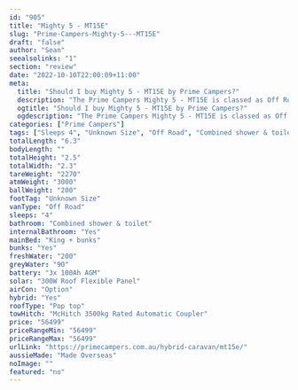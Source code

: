 ```yaml
---
id: "905"
title: "Mighty 5 - MT15E"
slug: "Prime-Campers-Mighty-5---MT15E"
draft: "false"
author: "Sean"
seealsolinks: "1"
section: "review"
date: "2022-10-10T22:00:09+11:00"
meta:
  title: "Should I buy Mighty 5 - MT15E by Prime Campers?"
  description: "The Prime Campers Mighty 5 - MT15E is classed as Off Road, and sleeps 4 people. It is Made Overseas and comes in at Unknown Size. It generally has Combined shower & toilet."
  ogtitle: "Should I buy Mighty 5 - MT15E by Prime Campers?"
  ogdescription: "The Prime Campers Mighty 5 - MT15E is classed as Off Road, and sleeps 4 people. It is Made Overseas and comes in at Unknown Size. It generally has Combined shower & toilet."
categories: ["Prime Campers"]
tags: ["Sleeps 4", "Unknown Size", "Off Road", "Combined shower & toilet", "Pop top", "50 - 60k"]
totalLength: "6.3"
bodyLength: ""
totalHeight: "2.5"
totalWidth: "2.3"
tareWeight: "2270"
atmWeight: "3000"
ballWeight: "200"
footTag: "Unknown Size"
vanType: "Off Road"
sleeps: "4"
bathroom: "Combined shower & toilet"
internalBathroom: "Yes"
mainBed: "King + bunks"
bunks: "Yes"
freshWater: "200"
greyWater: "90"
battery: "3x 100Ah AGM"
solar: "300W Roof Flexible Panel"
airCon: "Option"
hybrid: "Yes"
roofType: "Pop top"
towHitch: "McHitch 3500kg Rated Automatic Coupler"
price: "56499"
priceRangeMin: "56499"
priceRangeMax: "56499"
urlLink: "https://primecampers.com.au/hybrid-caravan/mt15e/"
aussieMade: "Made Overseas"
noImage: ""
featured: "no"
---
```

